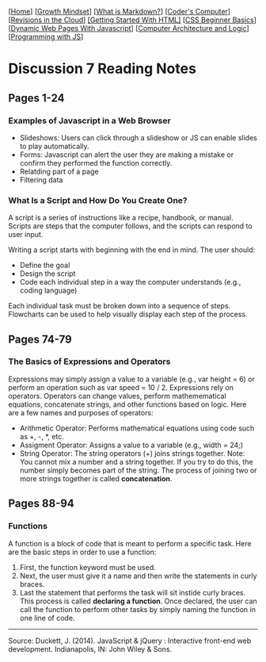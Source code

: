 [[Home](README.md)] [[Growth Mindset](growthmindset.md)] [[What is Markdown?](learning_markdown.md)] [[Coder's Computer](coders_computer.md)] [[Revisions in the Cloud](revisions_in_the_cloud.md)] [[Getting Started With HTML]](gettingstartedwithhtml.md) [[CSS Beginner Basics](css_basics.md)] [[Dynamic Web Pages With Javascript](dynamic_webpages_with_javascript.md)] [[Computer Architecture and Logic](computer_architecture_and_logic.md)] [[Programming with JS](programming_with_javascript.md)]

# Discussion 7 Reading Notes 

## Pages 1-24
### Examples of Javascript in a Web Browser
- Slideshows:  Users can click through a slideshow or JS can enable slides to play automatically.
- Forms: Javascript can alert the user they are making a mistake or confirm they performed the function correctly.
- Relatding part of a page
- Filtering data

### What Is a Script and How Do You Create One?
A script is a series of instructions like a recipe, handbook, or manual.  Scripts are steps that the computer follows, and the scripts can respond to user input.  

Writing a script starts with beginning with the end in mind.  The user should:
- Define the goal
- Design the script
- Code each individual step in a way the computer understands (e.g., coding language)  

Each individual task must be broken down into a sequence of steps. Flowcharts can be used to help visually display each step of the process.

## Pages 74-79
### The Basics of Expressions and Operators 
Expressions may simply assign a value to a variable (e.g., var height = 6) or perform an operation such as var speed = 10 / 2. Expressions rely on operators.  Operators can change values, perform mathemematical equations, concatenate strings, and other functions based on logic. Here are a few names and purposes of operators:
- Arithmetic Operator: Performs mathematical equations using code such as +, -, *, etc.
- Assigment Operator: Assigns a value to a variable (e.g., width = 24;) 
- String Operator: The string operators (+) joins strings together.  Note:  You cannot mix a number and a string together.  If you try to do this, the number simply becomes part of the string.  The process of joining two or more strings together is called **concatenation**.

## Pages 88-94
### Functions
A function is a block of code that is meant to perform a specific task.  Here are the basic steps in order to use a function:
1. First, the function keyword must be used. 
2. Next, the user must give it a name and then write the statements in curly braces.
3. Last the statement that performs the task will sit instide curly braces.  
This process is called **declaring a function**.  Once declared, the user can call the function to perform other tasks by simply naming the function in one line of code.

<hr>

Source: Duckett, J. (2014). JavaScript &amp; jQuery : Interactive front-end web development. Indianapolis, IN: John Wiley &amp; Sons.